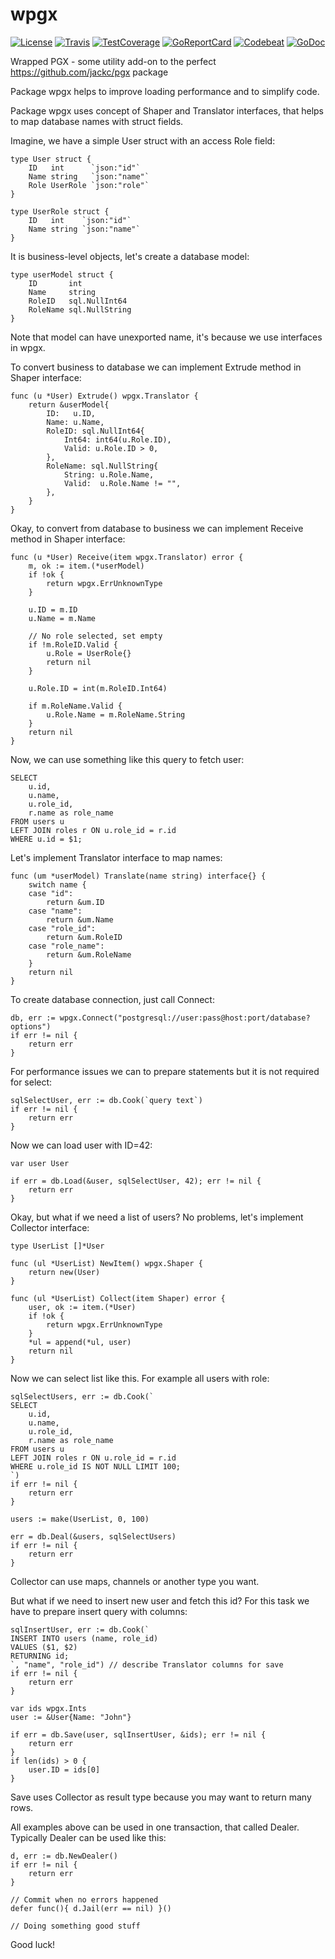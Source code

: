 # wpgx

[![License][LicenseBadge]](./LICENSE)
[![Travis][TravisBadge]][Travis]
[![TestCoverage][CodeCovBadge]][CodeCov]
[![GoReportCard][GoReportCardBadge]][GoReportCard]
[![Codebeat][CodebeatBadge]][CodeBeat]
[![GoDoc][GoDocBadge]][GoDoc]

Wrapped PGX - some utility add-on to the perfect https://github.com/jackc/pgx package

Package wpgx helps to improve loading performance and to simplify code.

Package wpgx uses concept of Shaper and Translator interfaces, that helps
to map database names with struct fields.

Imagine, we have a simple User struct with an access Role field:

    type User struct {
        ID   int      `json:"id"`
        Name string   `json:"name"`
        Role UserRole `json:"role"`
    }

    type UserRole struct {
        ID   int    `json:"id"`
        Name string `json:"name"`
    }

It is business-level objects, let's create a database model:

    type userModel struct {
        ID       int
        Name     string
        RoleID   sql.NullInt64
        RoleName sql.NullString
    }

Note that model can have unexported name, it's because we use interfaces in wpgx.

To convert business to database we can implement Extrude method in Shaper interface:

    func (u *User) Extrude() wpgx.Translator {
        return &userModel{
            ID:   u.ID,
            Name: u.Name,
            RoleID: sql.NullInt64{
                Int64: int64(u.Role.ID),
                Valid: u.Role.ID > 0,
            },
            RoleName: sql.NullString{
                String: u.Role.Name,
                Valid:  u.Role.Name != "",
            },
        }
    }

Okay, to convert from database to business we can implement Receive method in Shaper interface:

    func (u *User) Receive(item wpgx.Translator) error {
        m, ok := item.(*userModel)
        if !ok {
            return wpgx.ErrUnknownType
        }

        u.ID = m.ID
        u.Name = m.Name

        // No role selected, set empty
        if !m.RoleID.Valid {
            u.Role = UserRole{}
            return nil
        }

        u.Role.ID = int(m.RoleID.Int64)

        if m.RoleName.Valid {
            u.Role.Name = m.RoleName.String
        }
        return nil
    }

Now, we can use something like this query to fetch user:

    SELECT
        u.id,
        u.name,
        u.role_id,
        r.name as role_name
    FROM users u
    LEFT JOIN roles r ON u.role_id = r.id
    WHERE u.id = $1;

Let's implement Translator interface to map names:

    func (um *userModel) Translate(name string) interface{} {
        switch name {
        case "id":
            return &um.ID
        case "name":
            return &um.Name
        case "role_id":
            return &um.RoleID
        case "role_name":
            return &um.RoleName
        }
        return nil
    }

To create database connection, just call Connect:

    db, err := wpgx.Connect("postgresql://user:pass@host:port/database?options")
    if err != nil {
        return err
    }

For performance issues we can to prepare statements but it is not required for select:

    sqlSelectUser, err := db.Cook(`query text`)
    if err != nil {
        return err
    }

Now we can load user with ID=42:

    var user User

    if err = db.Load(&user, sqlSelectUser, 42); err != nil {
        return err
    }

Okay, but what if we need a list of users? No problems, let's implement Collector interface:

    type UserList []*User

    func (ul *UserList) NewItem() wpgx.Shaper {
        return new(User)
    }

    func (ul *UserList) Collect(item Shaper) error {
        user, ok := item.(*User)
        if !ok {
            return wpgx.ErrUnknownType
        }
        *ul = append(*ul, user)
        return nil
    }

Now we can select list like this. For example all users with role:

    sqlSelectUsers, err := db.Cook(`
    SELECT
        u.id,
        u.name,
        u.role_id,
        r.name as role_name
    FROM users u
    LEFT JOIN roles r ON u.role_id = r.id
    WHERE u.role_id IS NOT NULL LIMIT 100;
    `)
    if err != nil {
        return err
    }

    users := make(UserList, 0, 100)

    err = db.Deal(&users, sqlSelectUsers)
    if err != nil {
        return err
    }

Collector can use maps, channels or another type you want.

But what if we need to insert new user and fetch this id?
For this task we have to prepare insert query with columns:

    sqlInsertUser, err := db.Cook(`
    INSERT INTO users (name, role_id)
    VALUES ($1, $2)
    RETURNING id;
    `, "name", "role_id") // describe Translator columns for save
    if err != nil {
        return err
    }

    var ids wpgx.Ints
    user := &User{Name: "John"}

    if err = db.Save(user, sqlInsertUser, &ids); err != nil {
        return err
    }
    if len(ids) > 0 {
        user.ID = ids[0]
    }

Save uses Collector as result type because you may want to return many rows.

All examples above can be used in one transaction, that called Dealer.
Typically Dealer can be used like this:

    d, err := db.NewDealer()
    if err != nil {
        return err
    }

    // Commit when no errors happened
    defer func(){ d.Jail(err == nil) }()

    // Doing something good stuff

Good luck!

[Travis]: https://travis-ci.org/shestakovda/wpgx
[CodeCov]: https://codecov.io/gh/shestakovda/wpgx
[GoReportCard]: https://goreportcard.com/report/github.com/shestakovda/wpgx
[CodeBeat]: https://codebeat.co/badges/4238a10d-158b-4116-aac1-b7e21799d8c1
[GoDoc]: https://godoc.org/github.com/shestakovda/wpgx

[LicenseBadge]: https://img.shields.io/dub/l/vibe-d.svg
[TravisBadge]: https://travis-ci.org/shestakovda/wpgx.svg?style=flat-square&&branch=master
[CodeCovBadge]: https://codecov.io/gh/shestakovda/wpgx/branch/master/graph/badge.svg
[GoReportCardBadge]: https://goreportcard.com/badge/github.com/shestakovda/wpgx
[CodebeatBadge]: https://codebeat.co/projects/github-com-shestakovda-wpgx-master
[GoDocBadge]: https://godoc.org/github.com/shestakovda/wpgx?status.svg